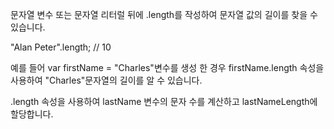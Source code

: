 
문자열 변수 또는 문자열 리터럴 뒤에 .length를 작성하여 문자열 값의 길이를 찾을 수 있습니다.

"Alan Peter".length; // 10

예를 들어 var firstName = "Charles"변수를 생성 한 경우 firstName.length 속성을 사용하여 "Charles"문자열의 길이를 알 수 있습니다.

.length 속성을 사용하여 lastName 변수의 문자 수를 계산하고 lastNameLength에 할당합니다.